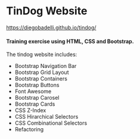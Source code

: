 # TinDog Website

https://diegobadelli.github.io/tindog/

#### Training exercise using HTML, CSS and Bootstrap.

The tindog website includes:

- Bootstrap Navigation Bar
- Bootstrap Grid Layout
- Bootstrap Containers
- Bootstrap Buttons
- Font Awesome
- Bootstrap Carosel
- Bootstrap Cards
- CSS Z-Index
- CSS Hirarchical Selectors
- CSS Combinational Selectors
- Refactoring
